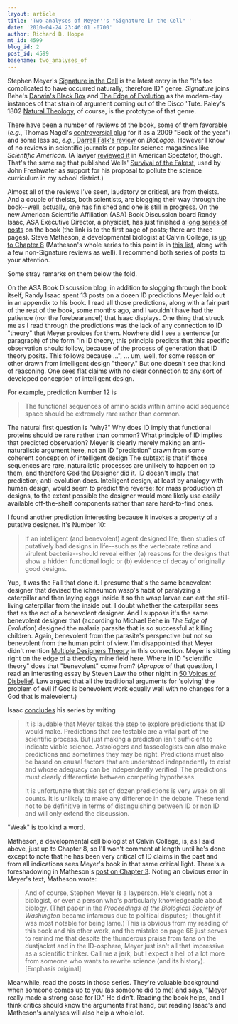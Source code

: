 ```yaml
---
layout: article
title: 'Two analyses of Meyer''s "Signature in the Cell" '
date: '2010-04-24 23:46:01 -0700'
author: Richard B. Hoppe
mt_id: 4599
blog_id: 2
post_id: 4599
basename: two_analyses_of
---
```

Stephen Meyer's [Signature in the Cell](http://www.amazon.com/Signature-Cell-Evidence-Intelligent-Design/dp/0061472786/ref=sr_1_1?ie=UTF8&amp;s=books&amp;qid=1272164597&amp;sr=8-1) is the latest entry in the "it's too complicated to have occurred naturally, therefore ID" genre.  _Signature_ joins Behe's [Darwin's Black Box](http://www.amazon.com/Darwins-Black-Box-Biochemical-Challenge/dp/0743290313/ref=sr_1_1?ie=UTF8&amp;s=books&amp;qid=1272164634&amp;sr=1-1) and [The Edge of Evolution](http://www.amazon.com/Edge-Evolution-Search-Limits-Darwinism/dp/0743296222/ref=sr_1_1?ie=UTF8&amp;s=books&amp;qid=1272164679&amp;sr=1-1) as the modern-day instances of that strain of argument coming out of the Disco 'Tute.  Paley's 1802 [Natural Theology](http://darwin-online.org.uk/content/frameset?viewtype=text&amp;itemID=A142&amp;keywords=natural+theology&amp;pageseq=1), of course, is the prototype of that genre.

There have been a number of reviews of the book, some of them favorable (_e.g._, Thomas Nagel's [controversial plug](http://entertainment.timesonline.co.uk/tol/arts_and_entertainment/the_tls/article6931364.ece) for it as a 2009 "Book of the year") and some less so, _e.g._, [Darrell Falk's review](http://biologos.org/blog/signature-in-the-cell/) on _BioLogos_.  However I know of no reviews in scientific journals or popular science magazines like _Scientific American_.  (A lawyer [reviewed it](http://www.discovery.org/scripts/viewDB/filesDB-download.php?command=download&amp;id=5621) in American Spectator, though.  That's the same rag that published Wells' [Survival of the Fakest](http://www.discovery.org/a/1209), used by John Freshwater as support for his proposal to pollute the science curriculum in my school district.)

Almost all of the reviews I've seen, laudatory or critical, are from theists.  And a couple of theists, both scientists, are blogging their way through the book--well, actually, one has finished and one is still in progress.  On the new American Scientific Affiliation (ASA) Book Discussion board Randy Isaac, ASA Executive Director, a physicist, has just finished a [long series of posts](http://www.asa3online.org/Book/page/3/) on the book (the link is to the first page of posts; there are three pages).  Steve Matheson, a developmental biologist at Calvin College, is [up to Chapter 8](http://sfmatheson.blogspot.com/2010/04/signature-in-cell-chapter-8.html) (Matheson's whole series to this point is in [this list](http://sfmatheson.blogspot.com/search/label/Book%20Reviews), along with a few non-Signature reviews as well).  I recommend both series of posts to your attention.

Some stray remarks on them below the fold.

On the ASA Book Discussion blog, in addition to slogging through the book itself, Randy Isaac spent 13 posts on a dozen ID predictions Meyer laid out in an appendix to his book.  I read all those predictions, along with a fair part of the rest of the book, some months ago, and I wouldn't have had the patience (nor the forebearance!) that Isaac displays.  One thing that struck me as I read through the predictions was the lack of any connection to ID "theory" that Meyer provides for them.  Nowhere did I see a sentence (or paragraph) of the form "In ID theory, this principle predicts that this specific observation should follow, because of the process of generation that ID theory posits.  This follows because ...", ... um, well, for some reason or other drawn from intelligent design "theory."  But one doesn't see that kind of reasoning.  One sees flat claims with no clear connection to any sort of developed conception of intelligent design.

For example,  prediction Number 12 is 

> The functional sequences of amino acids within amino acid sequence space should be extremely rare rather than common.

The natural first question is "why?"  Why does ID imply that functional proteins should be rare rather than common?  What principle of ID implies that predicted observation?  Meyer is clearly merely making an anti-naturalistic argument here, not an ID "prediction" drawn from some coherent conception of intelligent design  The subtext is that if those sequences are rare, naturalistic processes are unlikely to happen on to them, and therefore ~~God~~ the Designer did it.  ID doesn't imply that prediction; anti-evolution does.  Intelligent design, at least by analogy with human design, would seem to predict the reverse: for mass production of designs, to the extent possible the designer would more likely use easily available off-the-shelf components rather than rare hard-to-find ones.

I found another prediction interesting because it invokes a property of a putative designer.  It's Number 10:

> If an intelligent (and benevolent) agent designed life, then studies of putatively bad designs in life--such as the vertebrate retina and virulent bacteria--should reveal either (a) reasons for the designs that show a hidden functional logic or (b) evidence of decay of originally good designs.

Yup, it was the Fall that done it.  I presume that's the same benevolent designer that devised the ichneumon wasp's habit of paralyzing a caterpillar and then laying eggs inside it so the wasp larvae can eat the still-living caterpillar from the inside out.  I doubt whether the caterpillar sees that as the act of a benevolent designer.  And I suppose it's the same benevolent designer that (according to Michael Behe in _The Edge of Evolution_) designed the malaria parasite that is so successful at killing children.  Again, benevolent from the parasite's perspective but not so benevolent from the human point of view.  I'm disappointed that Meyer didn't mention [Multiple Designers Theory](http://pandasthumb.org/archives/2004/09/introduction-to.html) in this connection.  Meyer is sitting right on the edge of a theodicy mine field here.  Where in ID "scientific theory" does that "benevolent" come from?  (_Apropos_ of that question, I read an interesting essay by Steven Law the other night in [50 Voices of Disbelief](http://www.amazon.com/50-Voices-Disbelief-Why-Atheists/dp/1405190450/ref=sr_1_1?ie=UTF8&amp;s=books&amp;qid=1272168149&amp;sr=8-1).  Law argued that all the traditional arguments for 'solving' the problem of evil if God is benevolent work equally well with no changes for a God that is malevolent.)

Isaac [concludes](http://www.asa3online.org/Book/2010/04/13/id-prediction-summary/) his series by writing

> It is laudable that Meyer takes the step to explore predictions that ID would make. Predictions that are testable are a vital part of the scientific process. But just making a prediction isn't sufficient to indicate viable science. Astrologers and tasseologists can also make predictions and sometimes they may be right. Predictions must also be based on causal factors that are understood independently to exist and whose adequacy can be independently verified. The predictions must clearly differentiate between competing hypotheses.
> 
> It is unfortunate that this set of dozen predictions is very weak on all counts. It is unlikely to make any difference in the debate. These tend not to be definitive in terms of distinguishing between ID or non ID and will only extend the discussion.

"Weak" is too kind a word.

Matheson, a developmental cell biologist at Calvin College, is, as I said above, just up to Chapter 8, so I'll won't comment at length until he's done except to note that he has been very critical of ID claims in the past and from all indications sees Meyer's book in that same critical light.  There's a foreshadowing in Matheson's [post on Chapter 3](http://sfmatheson.blogspot.com/2010/02/signature-in-cell-chapter-3.html).  Noting an obvious error in Meyer's text, Matheson wrote:

> And of course, Stephen Meyer _**is**_ a layperson. He's clearly not a biologist, or even a person who's particularly knowledgeable about biology. (That paper in the _Proceedings of the Biological Society of Washington_ became infamous due to political disputes; I thought it was most notable for being lame.) This is obvious from my reading of this book and his other work, and the mistake on page 66 just serves to remind me that despite the thunderous praise from fans on the dustjacket and in the ID-osphere, Meyer just isn't all that impressive as a scientific thinker. Call me a jerk, but I expect a hell of a lot more from someone who wants to rewrite science (and its history). \[Emphasis original\]

Meanwhile, read the posts in those series.  They're valuable background when someone comes up to you (as someone did to me) and says, "Meyer really made a strong case for ID."  He didn't.  Reading the book helps, and I think critics should know the arguments first hand, but reading Isaac's and Matheson's analyses will also help a whole lot.
